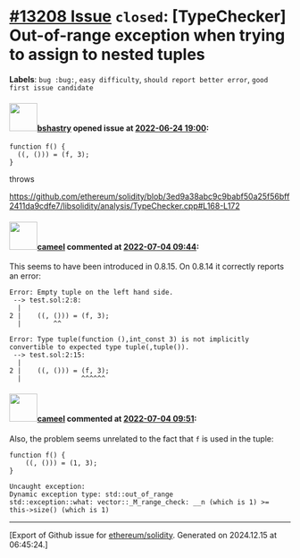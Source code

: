 # [\#13208 Issue](https://github.com/ethereum/solidity/issues/13208) `closed`: [TypeChecker] Out-of-range exception when trying to assign to nested tuples
**Labels**: `bug :bug:`, `easy difficulty`, `should report better error`, `good first issue candidate`


#### <img src="https://avatars.githubusercontent.com/u/2388185?v=4" width="50">[bshastry](https://github.com/bshastry) opened issue at [2022-06-24 19:00](https://github.com/ethereum/solidity/issues/13208):

```
function f() {
  ((, ())) = (f, 3);
}
```

throws

https://github.com/ethereum/solidity/blob/3ed9a38abc9c9babf50a25f56bff2411da9cdfe7/libsolidity/analysis/TypeChecker.cpp#L168-L172

#### <img src="https://avatars.githubusercontent.com/u/137030?v=4" width="50">[cameel](https://github.com/cameel) commented at [2022-07-04 09:44](https://github.com/ethereum/solidity/issues/13208#issuecomment-1173599266):

This seems to have been introduced in 0.8.15. On 0.8.14 it correctly reports an error:
```
Error: Empty tuple on the left hand side.
 --> test.sol:2:8:
  |
2 |    ((, ())) = (f, 3);
  |        ^^

Error: Type tuple(function (),int_const 3) is not implicitly convertible to expected type tuple(,tuple()).
 --> test.sol:2:15:
  |
2 |    ((, ())) = (f, 3);
  |               ^^^^^^
```

#### <img src="https://avatars.githubusercontent.com/u/137030?v=4" width="50">[cameel](https://github.com/cameel) commented at [2022-07-04 09:51](https://github.com/ethereum/solidity/issues/13208#issuecomment-1173605820):

Also, the problem seems unrelated to the fact that `f` is used in the tuple:
```solidity
function f() {
    ((, ())) = (1, 3);
}
```
```
Uncaught exception:
Dynamic exception type: std::out_of_range
std::exception::what: vector::_M_range_check: __n (which is 1) >= this->size() (which is 1)
```


-------------------------------------------------------------------------------



[Export of Github issue for [ethereum/solidity](https://github.com/ethereum/solidity). Generated on 2024.12.15 at 06:45:24.]
